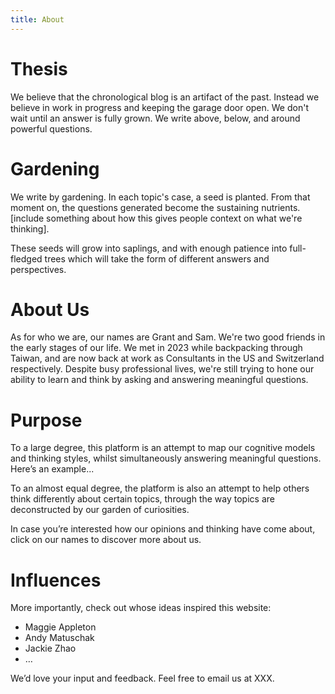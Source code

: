 ```yaml
---
title: About
---
```


# Thesis

We believe that the chronological blog is an artifact of the past. Instead we believe in work in progress and keeping the garage door open. We don't wait until an answer is fully grown. We write above, below, and around powerful questions.

# Gardening

We write by gardening. In each topic's case, a seed is planted. From that moment on, the questions generated become the sustaining nutrients. [include something about how this gives people context on what we're thinking].

These seeds will grow into saplings, and with enough patience into full-fledged trees which will take the form of different answers and perspectives.

# About Us

As for who we are, our names are Grant and Sam. We're two good friends in the early stages of our life. We met in 2023 while backpacking through Taiwan, and are now back at work as Consultants in the US and Switzerland respectively. Despite busy professional lives, we're still trying to hone our ability to learn and think by asking and answering meaningful questions.

# Purpose

To a large degree, this platform is an attempt to map our cognitive models and thinking styles, whilst simultaneously answering meaningful questions. Here’s an example...

To an almost equal degree, the platform is also an attempt to help others think differently about certain topics, through the way topics are deconstructed by our garden of curiosities.

In case you’re interested how our opinions and thinking have come about, click on our names to discover more about us.

# Influences

More importantly, check out whose ideas inspired this website:

- Maggie Appleton
- Andy Matuschak
- Jackie Zhao
- …

We’d love your input and feedback. Feel free to email us at XXX.
